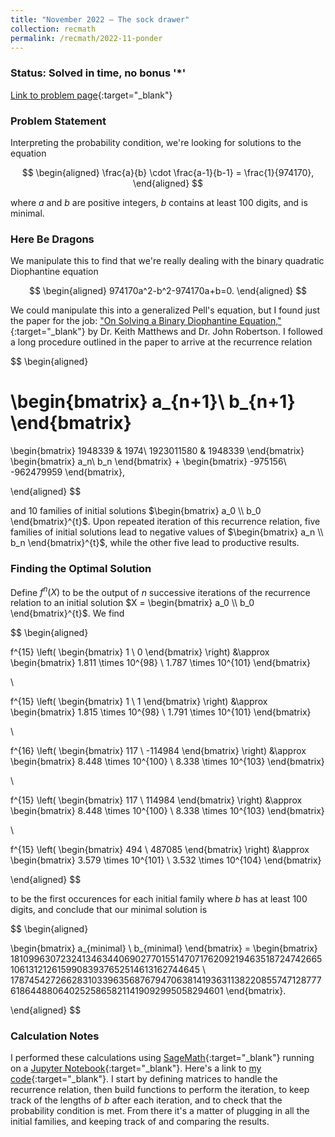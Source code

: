 ```yaml
---
title: "November 2022 – The sock drawer"
collection: recmath
permalink: /recmath/2022-11-ponder
---
```

### Status: Solved in time, no bonus '&#42;'

[Link to problem page](https://research.ibm.com/haifa/ponderthis/challenges/November2022.html){:target="_blank"}

### Problem Statement

Interpreting the probability condition, we're looking for solutions to the equation

$$ 
\begin{aligned}
\frac{a}{b} \cdot \frac{a-1}{b-1} = \frac{1}{974170}, 
\end{aligned}
$$

where $a$ and $b$ are positive integers, $b$ contains at least $100$ digits, and is minimal. 

### Here Be Dragons

We manipulate this to find that we're really dealing with the binary quadratic Diophantine equation

$$ 
\begin{aligned}
974170a^2-b^2-974170a+b=0.
\end{aligned}
$$

We could manipulate this into a generalized Pell's equation, but I found just the paper for the job: ["On Solving a Binary Diophantine Equation,"](https://projecteuclid.org/journals/rocky-mountain-journal-of-mathematics/volume-51/issue-4/On-solving-a-binary-quadratic-Diophantine-equation/10.1216/rmj-2021-51-1369.short){:target="_blank"} by Dr. Keith Matthews and Dr. John Robertson. I followed a long procedure outlined in the paper to arrive at the recurrence relation

$$ 
\begin{aligned}

\begin{bmatrix}
a_{n+1}\\
b_{n+1}
\end{bmatrix}
=
\begin{bmatrix}
1948339 & 1974\\
1923011580 & 1948339 
\end{bmatrix}
\begin{bmatrix}
a_n\\
b_n
\end{bmatrix}
+
\begin{bmatrix}
-975156\\
-962479959
\end{bmatrix},

\end{aligned}
$$

and 10 families of initial solutions $\begin{bmatrix} a_0 \\ b_0 \end{bmatrix}^{t}$. Upon repeated iteration of this recurrence relation, five families of initial solutions lead to negative values of $\begin{bmatrix} a_n \\ b_n \end{bmatrix}^{t}$, while the other five lead to productive results.

### Finding the Optimal Solution

Define $f^n(X)$ to be the output of $n$ successive iterations of the recurrence relation to an initial solution $X = \begin{bmatrix} a_0 \\ b_0 \end{bmatrix}^{t}$. We find

$$
\begin{aligned}

f^{15} \left( \begin{bmatrix} 1 \\ 0 \end{bmatrix} \right) &\approx \begin{bmatrix} 1.811 \times 10^{98} \\ 1.787 \times 10^{101} \end{bmatrix}

\\

f^{15} \left( \begin{bmatrix} 1 \\ 1 \end{bmatrix} \right) &\approx \begin{bmatrix} 1.815 \times 10^{98} \\ 1.791 \times 10^{101} \end{bmatrix}

\\

f^{16} \left( \begin{bmatrix} 117 \\ -114984 \end{bmatrix} \right) &\approx \begin{bmatrix} 8.448 \times 10^{100} \\ 8.338 \times 10^{103} \end{bmatrix}

\\

f^{15} \left( \begin{bmatrix} 117 \\ 114984 \end{bmatrix} \right) &\approx \begin{bmatrix} 8.448 \times 10^{100} \\ 8.338 \times 10^{103} \end{bmatrix}

\\

f^{15} \left( \begin{bmatrix} 494 \\ 487085 \end{bmatrix} \right) &\approx \begin{bmatrix} 3.579 \times 10^{101} \\ 3.532 \times 10^{104} \end{bmatrix}

\end{aligned}
$$

to be the first occurences for each initial family where $b$ has at least $100$ digits, and conclude that our minimal solution is

 $$
\begin{aligned}

\begin{bmatrix} a_{minimal} \\ b_{minimal} \end{bmatrix} = \begin{bmatrix} 181099630723241346344069027701551470717620921946351872474266510613121261599083937652514613162744645 \\ 178745427266283103396356876794706381419363113822085574712877761864488064025258658211419092995058294601 \end{bmatrix}.

\end{aligned}
$$

### Calculation Notes

I performed these calculations using [SageMath](https://www.sagemath.org/){:target="_blank"} running on a [Jupyter Notebook](https://jupyter.org/){:target="_blank"}. Here's a link to [my code](/files/2022-11-ponder-code.txt){:target="_blank"}. I start by defining matrices to handle the recurrence relation, then build functions to perform the iteration, to keep track of the lengths of $b$ after each iteration, and to check that the probability condition is met. From there it's a matter of plugging in all the initial families, and keeping track of and comparing the results.
